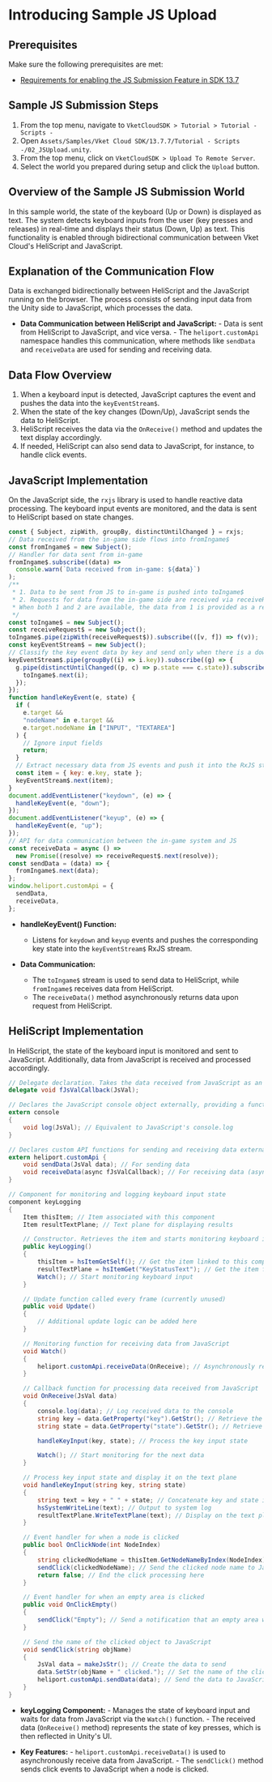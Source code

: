 # Introducing Sample JS Upload

## Prerequisites
Make sure the following prerequisites are met:
- [Requirements for enabling the JS Submission Feature in SDK 13.7](../WorldMakingGuide/JsUpload.md#_2)

## Sample JS Submission Steps

1. From the top menu, navigate to `VketCloudSDK > Tutorial > Tutorial - Scripts -`
2. Open `Assets/Samples/Vket Cloud SDK/13.7.7/Tutorial - Scripts -/02_JSUpload.unity`.
3. From the top menu, click on `VketCloudSDK > Upload To Remote Server`.
4. Select the world you prepared during setup and click the `Upload` button.

## Overview of the Sample JS Submission World

In this sample world, the state of the keyboard (Up or Down) is displayed as text. The system detects keyboard inputs from the user (key presses and releases) in real-time and displays their status (Down, Up) as text. This functionality is enabled through bidirectional communication between Vket Cloud's HeliScript and JavaScript.

## Explanation of the Communication Flow

Data is exchanged bidirectionally between HeliScript and the JavaScript running on the browser. The process consists of sending input data from the Unity side to JavaScript, which processes the data.

- **Data Communication between HeliScript and JavaScript:**
      - Data is sent from HeliScript to JavaScript, and vice versa.
      - The `heliport.customApi` namespace handles this communication, where methods like `sendData` and `receiveData` are used for sending and receiving data.

## Data Flow Overview

1. When a keyboard input is detected, JavaScript captures the event and pushes the data into the `keyEventStream$`.
2. When the state of the key changes (Down/Up), JavaScript sends the data to HeliScript.
3. HeliScript receives the data via the `OnReceive()` method and updates the text display accordingly.
4. If needed, HeliScript can also send data to JavaScript, for instance, to handle click events.

## JavaScript Implementation

On the JavaScript side, the `rxjs` library is used to handle reactive data processing. The keyboard input events are monitored, and the data is sent to HeliScript based on state changes.

```javascript
const { Subject, zipWith, groupBy, distinctUntilChanged } = rxjs;
// Data received from the in-game side flows into fromIngame$
const fromIngame$ = new Subject();
// Handler for data sent from in-game
fromIngame$.subscribe((data) =>
  console.warn(`Data received from in-game: ${data}`)
);
/**
 * 1. Data to be sent from JS to in-game is pushed into toIngame$
 * 2. Requests for data from the in-game side are received via receiveRequest$
 * When both 1 and 2 are available, the data from 1 is provided as a response to the data request.
 */
const toIngame$ = new Subject();
const receiveRequest$ = new Subject();
toIngame$.pipe(zipWith(receiveRequest$)).subscribe(([v, f]) => f(v));
const keyEventStream$ = new Subject();
// Classify the key event data by key and send only when there is a down/up state change
keyEventStream$.pipe(groupBy((i) => i.key)).subscribe((g) => {
  g.pipe(distinctUntilChanged((p, c) => p.state === c.state)).subscribe((i) => {
    toIngame$.next(i);
  });
});
function handleKeyEvent(e, state) {
  if (
    e.target &&
    "nodeName" in e.target &&
    e.target.nodeName in ["INPUT", "TEXTAREA"]
  ) {
    // Ignore input fields
    return;
  }
  // Extract necessary data from JS events and push it into the RxJS stream for processing
  const item = { key: e.key, state };
  keyEventStream$.next(item);
}
document.addEventListener("keydown", (e) => {
  handleKeyEvent(e, "down");
});
document.addEventListener("keyup", (e) => {
  handleKeyEvent(e, "up");
});
// API for data communication between the in-game system and JS
const receiveData = async () =>
  new Promise((resolve) => receiveRequest$.next(resolve));
const sendData = (data) => {
  fromIngame$.next(data);
};
window.heliport.customApi = {
  sendData,
  receiveData,
};
```

- **handleKeyEvent() Function:**
     - Listens for `keydown` and `keyup` events and pushes the corresponding key state into the `keyEventStream$` RxJS stream.

- **Data Communication:**
     - The `toIngame$` stream is used to send data to HeliScript, while `fromIngame$` receives data from HeliScript.
     - The `receiveData()` method asynchronously returns data upon request from HeliScript.

## HeliScript Implementation

In HeliScript, the state of the keyboard input is monitored and sent to JavaScript. Additionally, data from JavaScript is received and processed accordingly.

```csharp
// Delegate declaration. Takes the data received from JavaScript as an argument and returns nothing.
delegate void fJsValCallback(JsVal);

// Declares the JavaScript console object externally, providing a function to log messages.
extern console
{
    void log(JsVal); // Equivalent to JavaScript's console.log
}

// Declares custom API functions for sending and receiving data externally.
extern heliport.customApi {
    void sendData(JsVal data); // For sending data
    void receiveData(async fJsValCallback); // For receiving data (asynchronously)
}

// Component for monitoring and logging keyboard input state
component keyLogging
{
    Item thisItem; // Item associated with this component
    Item resultTextPlane; // Text plane for displaying results

    // Constructor. Retrieves the item and starts monitoring keyboard input.
    public keyLogging()
    {
        thisItem = hsItemGetSelf(); // Get the item linked to this component
        resultTextPlane = hsItemGet("KeyStatusText"); // Get the item for displaying text
        Watch(); // Start monitoring keyboard input
    }

    // Update function called every frame (currently unused)
    public void Update()
    {
        // Additional update logic can be added here
    }

    // Monitoring function for receiving data from JavaScript
    void Watch()
    {
        heliport.customApi.receiveData(OnReceive); // Asynchronously receive data from JavaScript
    }

    // Callback function for processing data received from JavaScript
    void OnReceive(JsVal data)
    {
        console.log(data); // Log received data to the console
        string key = data.GetProperty("key").GetStr(); // Retrieve the "key" property from the data
        string state = data.GetProperty("state").GetStr(); // Retrieve the "state" property from the data

        handleKeyInput(key, state); // Process the key input state

        Watch(); // Start monitoring for the next data
    }

    // Process key input state and display it on the text plane
    void handleKeyInput(string key, string state)
    {
        string text = key + " " + state; // Concatenate key and state into a string
        hsSystemWriteLine(text); // Output to system log
        resultTextPlane.WriteTextPlane(text); // Display on the text plane
    }

    // Event handler for when a node is clicked
    public bool OnClickNode(int NodeIndex)
    {
        string clickedNodeName = thisItem.GetNodeNameByIndex(NodeIndex); // Get the name of the clicked node
        sendClick(clickedNodeName); // Send the clicked node name to JavaScript
        return false; // End the click processing here
    }

    // Event handler for when an empty area is clicked
    public void OnClickEmpty()
    {
        sendClick("Empty"); // Send a notification that an empty area was clicked to JavaScript
    }

    // Send the name of the clicked object to JavaScript
    void sendClick(string objName)
    {
        JsVal data = makeJsStr(); // Create the data to send
        data.SetStr(objName + " clicked."); // Set the name of the clicked object
        heliport.customApi.sendData(data); // Send the data to JavaScript
    }
}
```

- **keyLogging Component:**
      - Manages the state of keyboard input and waits for data from JavaScript via the `Watch()` function.
      - The received data (`OnReceive()` method) represents the state of key presses, which is then reflected in Unity's UI.

   
- **Key Features:**
      - `heliport.customApi.receiveData()` is used to asynchronously receive data from JavaScript.
      - The `sendClick()` method sends click events to JavaScript when a node is clicked.
